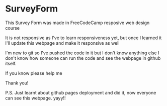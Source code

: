 # SurveyForm
This Survey Form was made in FreeCodeCamp resposive web design course

It is not responsive as I've to learn responsiveness yet, but once I learned it I'll update this webpage and make it responsive as well

I'm new to git so I've pushed the code in it but I don't know anything else
I don't know how someone can run the code and see the webpage in github itself.

If you know please help me

Thank you!

P.S. Just learnt about github pages deployment and did it, now everyone can see this webpage. yayy!!
